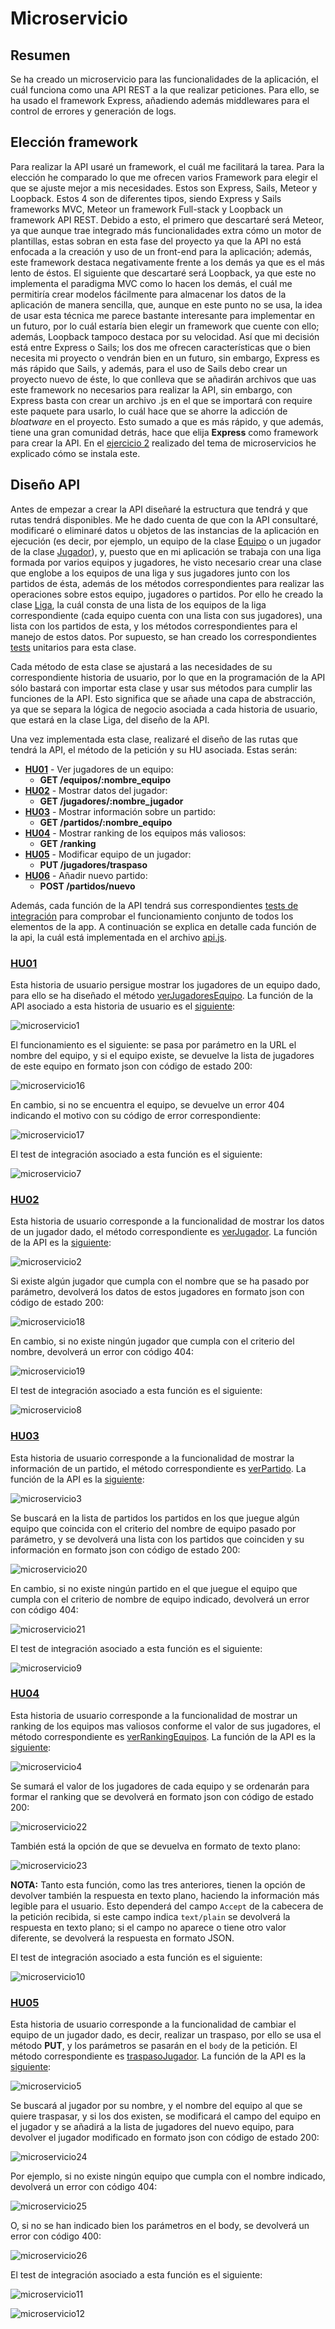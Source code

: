 # Microservicio

## Resumen
Se ha creado un microservicio para las funcionalidades de la aplicación, el cuál funciona como una API REST a la que realizar peticiones. Para ello, se ha usado el framework Express, añadiendo además middlewares para el control de errores y generación de logs.

## Elección framework
Para realizar la API usaré un framework, el cuál me facilitará la tarea. Para la elección he comparado lo que me ofrecen varios Framework para elegir el que se ajuste mejor a mis necesidades. Estos son Express, Sails, Meteor y Loopback. Estos 4 son de diferentes tipos, siendo Express y Sails frameworks MVC, Meteor un framework Full-stack y Loopback un framework API REST. Debido a esto, el primero que descartaré será Meteor, ya que aunque trae integrado más funcionalidades extra cómo un motor de plantillas, estas sobran en esta fase del proyecto ya que la API no está enfocada a la creación y uso de un front-end para la aplicación; además, este framework destaca negativamente frente a los demás ya que es el más lento de éstos. El siguiente que descartaré será Loopback, ya que este no implementa el paradigma MVC como lo hacen los demás, el cuál me permitiría crear modelos fácilmente para almacenar los datos de la aplicación de manera sencilla, que, aunque en este punto no se usa, la idea de usar esta técnica me parece bastante interesante para implementar en un futuro, por lo cuál estaría bien elegir un framework que cuente con ello; además, Loopback tampoco destaca por su velocidad. Así que mi decisión está entre Express o Sails; los dos me ofrecen características que o bien necesita mi proyecto o vendrán bien en un futuro, sin embargo, Express es más rápido que Sails, y además, para el uso de Sails debo crear un proyecto nuevo de éste, lo que conlleva que se añadirán archivos que uas este framework no necesarios para realizar la API, sin embargo, con Express basta con crear un archivo .js en el que se importará con require este paquete para usarlo, lo cuál hace que se ahorre la adicción de *bloatware* en el proyecto. Esto sumado a que es más rápido, y que además, tiene una gran comunidad detrás, hace que elija **Express** como framework para crear la API. En el [ejercicio 2](https://github.com/juancpineda97/Ejercicios-IV/blob/main/ejercicios/tema6.md#ejercicio-2) realizado del tema de microservicios he explicado cómo se instala este.

## Diseño API
Antes de empezar a crear la API diseñaré la estructura que tendrá y que rutas tendrá disponibles. Me he dado cuenta de que con la API consultaré, modificaré o eliminaré datos u objetos de las instancias de la aplicación en ejecución (es decir, por ejemplo, un equipo de la clase [Equipo](../src/equipo.js) o un jugador de la clase [Jugador](../src/jugador.js)), y, puesto que en mi aplicación se trabaja con una liga formada por varios equipos y jugadores, he visto necesario crear una clase que englobe a los equipos de una liga y sus jugadores junto con los partidos de ésta, además de los métodos correspondientes para realizar las operaciones sobre estos equipo, jugadores o partidos. Por ello  he creado la clase [Liga](../src/liga.js), la cuál consta de una lista de los equipos de la liga correspondiente (cada equipo cuenta con una lista con sus jugadores), una lista con los partidos de esta, y los métodos correspondientes para el manejo de estos datos. Por supuesto, se han creado los correspondientes [tests](../test/equipo-jugador.test.js) unitarios para esta clase.

Cada método de esta clase se ajustará a las necesidades de su correspondiente historia de usuario, por lo que en la programación de la API sólo bastará con importar esta clase y usar sus métodos para cumplir las funciones de la API. Esto significa que se añade una capa de abstracción, ya que se separa la lógica de negocio asociada a cada historia de usuario, que estará en la clase Liga, del diseño de la API.

Una vez implementada esta clase, realizaré el diseño de las rutas que tendrá la API, el método de la petición y su HU asociada. Estas serán:

- [**HU01**](https://github.com/juancpineda97/LaLigaStats/issues/4) - Ver jugadores de un equipo:
    - **GET /equipos/:nombre_equipo**
- [**HU02**](https://github.com/juancpineda97/LaLigaStats/issues/5) - Mostrar datos del jugador:
    - **GET /jugadores/:nombre_jugador**
- [**HU03**](https://github.com/juancpineda97/LaLigaStats/issues/40) - Mostrar información sobre un partido:
    - **GET /partidos/:nombre_equipo**
- [**HU04**](https://github.com/juancpineda97/LaLigaStats/issues/80) - Mostrar ranking de los equipos más valiosos:
    - **GET /ranking**
- [**HU05**](https://github.com/juancpineda97/LaLigaStats/issues/92) - Modificar equipo de un jugador:
    - **PUT /jugadores/traspaso**
- [**HU06**](https://github.com/juancpineda97/LaLigaStats/issues/93) - Añadir nuevo partido:
    - **POST /partidos/nuevo**


Además, cada función de la API tendrá sus correspondientes [tests de integración](../test/integracion.test.js) para comprobar el funcionamiento conjunto de todos los elementos de la app. A continuación se explica en detalle cada función de la api, la cuál está implementada en el archivo [api.js](../api_rest/api.js).

### [**HU01**](https://github.com/juancpineda97/LaLigaStats/issues/4)
Esta historia de usuario persigue mostrar los jugadores de un equipo dado, para ello se ha diseñado el método [verJugadoresEquipo](https://github.com/juancpineda97/LaLigaStats/blob/1d9c57d8d7f0aa9af65dd0bb96ffb4dd2abcf933/src/liga.js#L85). La función de la API asociado a esta historia de usuario es el [siguiente](https://github.com/juancpineda97/LaLigaStats/blob/1d9c57d8d7f0aa9af65dd0bb96ffb4dd2abcf933/api_rest/api.js#L61):

![microservicio1](img/microservicio/microservicio1.png)

El funcionamiento es el siguiente: se pasa por parámetro en la URL el nombre del equipo, y si el equipo existe, se devuelve la lista de jugadores de este equipo en formato json con código de estado 200:

![microservicio16](img/microservicio/microservicio16.png)

En cambio, si no se encuentra el equipo, se devuelve un error 404 indicando el motivo con su código de error correspondiente:

![microservicio17](img/microservicio/microservicio17.png)

El test de integración asociado a esta función es el siguiente:

![microservicio7](img/microservicio/microservicio7.png)


### [**HU02**](https://github.com/juancpineda97/LaLigaStats/issues/5)
Esta historia de usuario corresponde a la funcionalidad de mostrar los datos de un jugador dado, el método correspondiente es [verJugador](https://github.com/juancpineda97/LaLigaStats/blob/1d9c57d8d7f0aa9af65dd0bb96ffb4dd2abcf933/src/liga.js#L142). La función de la API es la [siguiente](https://github.com/juancpineda97/LaLigaStats/blob/1d9c57d8d7f0aa9af65dd0bb96ffb4dd2abcf933/api_rest/api.js#L73):

![microservicio2](img/microservicio/microservicio2.png)

Si existe algún jugador que cumpla con el nombre que se ha pasado por parámetro, devolverá los datos de estos jugadores en formato json con código de estado 200:

![microservicio18](img/microservicio/microservicio18.png)

En cambio, si no existe ningún jugador que cumpla con el criterio del nombre, devolverá un error con código 404:

![microservicio19](img/microservicio/microservicio19.png)

El test de integración asociado a esta función es el siguiente:

![microservicio8](img/microservicio/microservicio8.png)


### [**HU03**](https://github.com/juancpineda97/LaLigaStats/issues/40)
Esta historia de usuario corresponde a la funcionalidad de mostrar la información de un partido, el método correspondiente es [verPartido](https://github.com/juancpineda97/LaLigaStats/blob/1d9c57d8d7f0aa9af65dd0bb96ffb4dd2abcf933/src/liga.js#L195). La función de la API es la [siguiente](https://github.com/juancpineda97/LaLigaStats/blob/1d9c57d8d7f0aa9af65dd0bb96ffb4dd2abcf933/api_rest/api.js#L85):

![microservicio3](img/microservicio/microservicio3.png)

Se buscará en la lista de partidos los partidos en los que juegue algún equipo que coincida con el criterio del nombre de equipo pasado por parámetro, y se devolverá una lista con los partidos que coinciden y su información en formato json con código de estado 200:

![microservicio20](img/microservicio/microservicio20.png)

En cambio, si no existe ningún partido en el que juegue el equipo que cumpla con el criterio de nombre de equipo indicado, devolverá un error con código 404:

![microservicio21](img/microservicio/microservicio21.png)

El test de integración asociado a esta función es el siguiente:

![microservicio9](img/microservicio/microservicio9.png)


### [**HU04**](https://github.com/juancpineda97/LaLigaStats/issues/80)
Esta historia de usuario corresponde a la funcionalidad de mostrar un ranking de los equipos mas valiosos conforme el valor de sus jugadores, el método correspondiente es [verRankingEquipos](https://github.com/juancpineda97/LaLigaStats/blob/1d9c57d8d7f0aa9af65dd0bb96ffb4dd2abcf933/src/liga.js#L250). La función de la API es la [siguiente](https://github.com/juancpineda97/LaLigaStats/blob/1d9c57d8d7f0aa9af65dd0bb96ffb4dd2abcf933/api_rest/api.js#L97):

![microservicio4](img/microservicio/microservicio4.png)

Se sumará el valor de los jugadores de cada equipo y se ordenarán para formar el ranking que se devolverá en formato json con código de estado 200:

![microservicio22](img/microservicio/microservicio22.png)

También está la opción de que se devuelva en formato de texto plano:

![microservicio23](img/microservicio/microservicio23.png)

**NOTA:** Tanto esta función, como las tres anteriores, tienen la opción de devolver también la respuesta en texto plano, haciendo la información más legible para el usuario. Esto dependerá del campo `Accept` de la cabecera de la petición recibida, si este campo indica `text/plain` se devolverá la respuesta en texto plano; si el campo no aparece o tiene otro valor diferente, se devolverá la respuesta en formato JSON.

El test de integración asociado a esta función es el siguiente:

![microservicio10](img/microservicio/microservicio10.png)


### [**HU05**](https://github.com/juancpineda97/LaLigaStats/issues/92)
Esta historia de usuario corresponde a la funcionalidad de cambiar el equipo de un jugador dado, es decir, realizar un traspaso, por ello se usa el método **PUT**, y los parámetros se pasarán en el `body` de la petición. El método correspondiente es [traspasoJugador](https://github.com/juancpineda97/LaLigaStats/blob/1d9c57d8d7f0aa9af65dd0bb96ffb4dd2abcf933/src/liga.js#L305). La función de la API es la [siguiente](https://github.com/juancpineda97/LaLigaStats/blob/1d9c57d8d7f0aa9af65dd0bb96ffb4dd2abcf933/api_rest/api.js#L108):

![microservicio5](img/microservicio/microservicio5.png)

Se buscará al jugador por su nombre, y el nombre del equipo al que se quiere traspasar, y si los dos existen, se modificará el campo del equipo en el jugador y se añadirá a la lista de jugadores del nuevo equipo, para devolver el jugador modificado en formato json con código de estado 200:

![microservicio24](img/microservicio/microservicio24.png)

Por ejemplo, si no existe ningún equipo que cumpla con el nombre indicado, devolverá un error con código 404:

![microservicio25](img/microservicio/microservicio25.png)

O, si no se han indicado bien los parámetros en el body, se devolverá un error con código 400:

![microservicio26](img/microservicio/microservicio26.png)

El test de integración asociado a esta función es el siguiente:

![microservicio11](img/microservicio/microservicio11.png)

![microservicio12](img/microservicio/microservicio12.png)